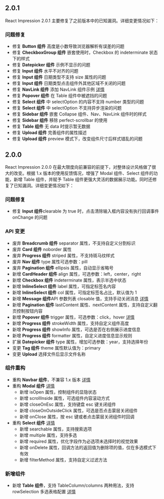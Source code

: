 ## 2.0.1

React Impression 2.0.1 主要修复了之前版本中的已知漏洞。详细变更情况如下：

### 问题修复

* 修复 **Button 组件** 高度是小数导致浏览器解析有误差的问题
* 修复 **CheckboxGroup 组件** 嵌套使用时，Checkbox 的 indeterminate 状态下的样式
* 修复 **Datepicker 组件** 示例不显示的问题
* 修复 **Input 组件** 水平不对齐的问题
* 修复 **Input 组件** 日期类型不支持 size 属性的问题
* 修复 **Input 组件** 日期类型点击组件外其他区域不关闭的问题
* 修复 **NavLink 组件** 添加 NavLink 组件示例 [详情](https://newdadafe.github.io/react-impression/#nav)
* 修复 **Popover 组件** 在 Table 组件中被遮挡的问题
* 修复 **Select 组件** 中 selectOption 的内容不支持 number 类型的问题
* 修复 **Select 组件** 中 selectOption 不支持异步渲染的问题
* 修复 **Sidebar 组件** 嵌套 Collapse 组件、Nav、NavLink 组件时的样式
* 修复 **Sidebar 组件** 移除 perfect-scrollbar 的使用
* 修复 **Table 组件** 无 data 时提示暂无数据
* 修复 **Upload 组件** 完善组件的属性描述
* 修复 **Upload 组件** preview 模式下，改变组件尺寸后样式错乱的问题

## 2.0.0

React Impression 2.0.0 在最大限度向前兼容的前提下，对整体设计风格做了很大的改变。根据 1.x 版本的使用反馈情况，增强了 Modal 组件、Select 组件的功能，新增 Table 组件，并赋予 Table 组件更强大灵活的数据展示功能。同时还修复了已知漏洞。详细变更情况如下：

### 问题修复

* 修复 **Input 组件**clearable 为 true 时，点击清除输入框内容没有执行回调事件 onChange 的问题

### API 变更

* 废弃 **Breadcrumb 组件** separator 属性，不支持自定义分割标识
* 废弃 **Card 组件** noborder 属性
* 废弃 **Progress 组件** striped 属性，不支持斑马纹样式
* 废弃 **Nav 组件** type 属性可选参数：pill
* 废弃 **Pagination 组件** ellipsis 属性，自动显示省略号
* 新增 **CardHeader 组件** align 属性，可选参数：left，center，right
* 新增 **Checkbox 组件** indeterminate 属性，表示半选中状态
* 新增 **InlineSelect 组件** label 属性，可指定标签名内容
* 新增 **InlineSelect 组件** col 属性，可指定标签名占比，默认值为 1
* 新增 **Message 组件**API 参数列表 closable 值，支持手动关闭消息 [详情](https://newdadafe.github.io/react-impression/#message)
* 新增 **Pagination 组件** lastContent 属性、nextContent 属性，支持自定义翻页控制按钮内容
* 新增 **Popover 组件** trigger 属性，可选参数：click，hover [详情](https://newdadafe.github.io/react-impression/#popover)
* 新增 **Progress 组件** strokeWidth 属性，支持自定义组件高度
* 新增 **Progress 组件** showInfo 属性，可选是否在右侧展示进度信息
* 新增 **Progress 组件** formatter 属性，自定义进度信息显示规则
* 扩展 **Datepicker 组件** type 属性，增加可选参数：year，支持选择年份
* 变更 **Tag 组件** theme 属性默认值为：primary
* 变更 **Upload** 选择文件后显示文件名称

### 组件重构

* 重构 **Navbar 组件**，不兼容 1.x 版本 [详情](https://newdadafe.github.io/react-impression/#navbar)
* 重构 **Modal 组件** [详情](https://newdadafe.github.io/react-impression/#modal)
  * 新增 isOpen 属性，控制组件的显隐状态
  * 新增 scrollInside 属性，可选组件内容滚动方式
  * 新增 closeOnEsc 属性，支持键盘 esc 键关闭组件
  * 新增 closeOnOutsideClick 属性，可选是否点击蒙层关闭组件
  * 新增 onClose 属性，按 esc 键或者点击蒙层关闭组件时回调
* 重构 **Select 组件** [详情](https://newdadafe.github.io/react-impression/#select)
  * 新增 searchable 属性，支持搜索选项
  * 新增 multiple 属性，支持多选
  * 新增 required 属性，优化字段作为必选项未选择时的视觉效果
  * 新增 onDelete 属性，回调方法的返回值为删除项的值，仅在多选模式下有效
  * 新增 filterMethod 属性，支持自定义过滤方法

### 新增组件

* 新增 **Table 组件**，支持 TableColumn/columns 两种用法，支持 rowSelection 多选表格配置 [详情](https://newdadafe.github.io/react-impression/#table)
